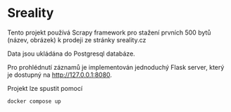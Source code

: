 # Sreality

Tento projekt používá Scrapy framework pro stažení prvních 500 bytů (název, obrázek) k prodeji ze stránky sreality.cz

Data jsou ukládána do Postgresql databáze.

Pro prohlédnutí záznamů je implementován jednoduchý Flask server, který je dostupný na http://127.0.0.1:8080.

Projekt lze spustit pomocí 
```
docker compose up
```


